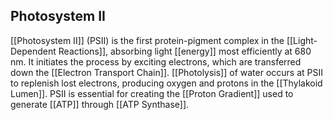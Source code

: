 ## Photosystem II  
[[Photosystem II]] (PSII) is the first protein-pigment complex in the [[Light-Dependent Reactions]], absorbing light [[energy]] most efficiently at 680 nm. It initiates the process by exciting electrons, which are transferred down the [[Electron Transport Chain]]. [[Photolysis]] of water occurs at PSII to replenish lost electrons, producing oxygen and protons in the [[Thylakoid Lumen]]. PSII is essential for creating the [[Proton Gradient]] used to generate [[ATP]] through [[ATP Synthase]].